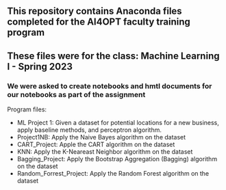 ## This repository contains Anaconda files completed for the AI4OPT faculty training program 
## These files were for the class: Machine Learning I - Spring 2023
### We were asked to create notebooks and hmtl documents for our notebooks as part of the assignment

Program files:
- ML Project 1: Given a dataset for potential locations for a new business, apply baseline methods, and perceptron algorithm.
- Project1NB: Apply the Naive Bayes algorithm on the dataset 
- CART_Project: Apple the CART algorithm on the dataset 
- KNN: Apply the K-Neareast Neighbor algorithm on the dataset 
- Bagging_Project: Apply the Bootstrap Aggregation (Bagging) algorithm on the dataset 
- Random_Forrest_Project: Apply the Random Forest algorithm on the dataset
